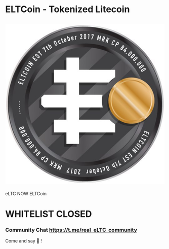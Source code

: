 # ELTCoin - Tokenized Litecoin

  ![TOKENS](https://raw.githubusercontent.com/Steake/eLTC/master/IMAGE%202017-10-08%2000%3A40%3A46.jpg)
---
eLTC NOW ELTCoin

# WHITELIST CLOSED

### Community Chat https://t.me/real_eLTC_community

Come and say 👋 !






